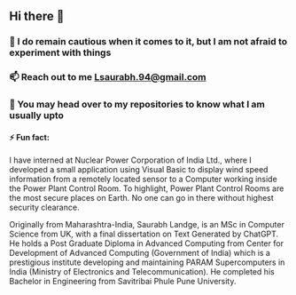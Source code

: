## Hi there 👋

### 🌱  I do remain cautious when it comes to it, but I am not afraid to experiment with things
### 📫  Reach out to me Lsaurabh.94@gmail.com
### 💬  You may head over to my repositories to know what I am usually upto

#### ⚡ Fun fact: 
I have interned at Nuclear Power Corporation of India Ltd., where I developed a small application using Visual Basic to display wind speed information from a remotely located sensor to a Computer working inside the Power Plant Control Room. To highlight, Power Plant Control Rooms are the most secure places on Earth. No one can go in there without highest security clearance.


Originally from Maharashtra-India, Saurabh Landge, is an MSc in Computer Science from UK, with a final dissertation on Text Generated by ChatGPT. He holds a Post Graduate Diploma in Advanced Computing from Center for Development of Advanced Computing (Government of India) which is a prestigious institute developing and maintaining PARAM Supercomputers in India (Ministry of Electronics and Telecommunication). He completed his Bachelor in Engineering from Savitribai Phule Pune University. 




<!--
**saurabhLandge/saurabhLandge** is a ✨ _special_ ✨ repository because its `README.md` (this file) appears on your GitHub profile.

Here are some ideas to get you started:

- 🔭 I’m currently working on ...
- 🌱 I’m currently learning ...
- 👯 I’m looking to collaborate on ...
- 🤔 I’m looking for help with ...
- 💬 Ask me about ...
- 📫 How to reach me: ...
- 😄 Pronouns: ...
- ⚡ Fun fact: ...
-->
